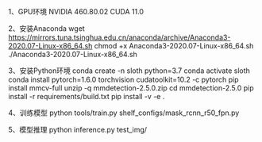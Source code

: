 1、GPU环境
NVIDIA 460.80.02 CUDA 11.0

2、安装Anaconda
wget https://mirrors.tuna.tsinghua.edu.cn/anaconda/archive/Anaconda3-2020.07-Linux-x86_64.sh
chmod +x Anaconda3-2020.07-Linux-x86_64.sh
./Anaconda3-2020.07-Linux-x86_64.sh

3、安装Python环境
conda create -n sloth python=3.7
conda activate sloth
conda install pytorch=1.6.0 torchvision cudatoolkit=10.2 -c pytorch
pip install mmcv-full
unzip -q mmdetection-2.5.0.zip
cd mmdetection-2.5.0
pip install -r requirements/build.txt
pip install -v -e .

4、训练模型
python tools/train.py shelf_configs/mask_rcnn_r50_fpn.py

5、模型推理
python inference.py test_img/
